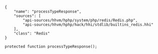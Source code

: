 ``` yamlmeta
{
    "name": "processTypeResponse",
    "sources": [
        "api-sources/hhvm/hphp/system/php/redis/Redis.php",
        "api-sources/hhvm/hphp/hack/hhi/stdlib/builtins_redis.hhi"
    ],
    "class": "Redis"
}
```




``` Hack
protected function processTypeResponse();
```
<!-- HHAPIDOC -->
